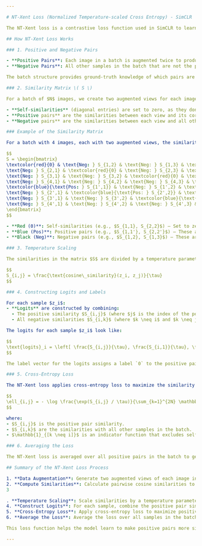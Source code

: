 ```yaml
---

# NT-Xent Loss (Normalized Temperature-scaled Cross Entropy) - SimCLR

The NT-Xent loss is a contrastive loss function used in SimCLR to learn visual representations by maximizing agreement between positive pairs (two augmented views of the same image) while minimizing similarity with negative pairs (views from different images). This self-supervised learning objective encourages the model to learn meaningful representations without needing labeled data.

## How NT-Xent Loss Works

### 1. Positive and Negative Pairs

- **Positive Pairs**: Each image in a batch is augmented twice to produce two views, which are considered a positive pair. For example, given an original image $x_1$, two augmented versions $x_1$ and $x_1'$ form a positive pair.
- **Negative Pairs**: All other samples in the batch that are not the positive pair are treated as negative examples. For instance, for $x_1$, the negative pairs are all other augmented views in the batch: $x_2, x_2', x_3, x_3'$, etc.

The batch structure provides ground-truth knowledge of which pairs are positive, so positive pairs are predefined and don’t rely on similarity scores.

### 2. Similarity Matrix \( S \)

For a batch of $N$ images, we create two augmented views for each image, resulting in $2N$ samples in the batch. We then compute pairwise cosine similarities between each pair of samples, yielding a $2N \times 2N$ similarity matrix $S$, where each entry $S_{i,j}$ represents the cosine similarity between embeddings $z_i$ and $z_j$.

- **Self-similarities** (diagonal entries) are set to zero, as they don’t provide useful information.
- **Positive pairs** are the similarities between each view and its corresponding augmented view.
- **Negative pairs** are the similarities between each view and all other unrelated views.

### Example of the Similarity Matrix

For a batch with 4 images, each with two augmented views, the similarity matrix $S$ could look like this:

$$
S = \begin{bmatrix}
\textcolor{red}{0} & \text{Neg: } S_{1,2} & \text{Neg: } S_{1,3} & \text{Neg: } S_{1,4} & \textcolor{blue}{\text{Pos: } S_{1,1'}} & \text{Neg: } S_{1,2'} & \text{Neg: } S_{1,3'} & \text{Neg: } S_{1,4'} \\
\text{Neg: } S_{2,1} & \textcolor{red}{0} & \text{Neg: } S_{2,3} & \text{Neg: } S_{2,4} & \text{Neg: } S_{2,1'} & \textcolor{blue}{\text{Pos: } S_{2,2'}} & \text{Neg: } S_{2,3'} & \text{Neg: } S_{2,4'} \\
\text{Neg: } S_{3,1} & \text{Neg: } S_{3,2} & \textcolor{red}{0} & \text{Neg: } S_{3,4} & \text{Neg: } S_{3,1'} & \text{Neg: } S_{3,2'} & \textcolor{blue}{\text{Pos: } S_{3,3'}} & \text{Neg: } S_{3,4'} \\
\text{Neg: } S_{4,1} & \text{Neg: } S_{4,2} & \text{Neg: } S_{4,3} & \textcolor{red}{0} & \text{Neg: } S_{4,1'} & \text{Neg: } S_{4,2'} & \text{Neg: } S_{4,3'} & \textcolor{blue}{\text{Pos: } S_{4,4'}} \\
\textcolor{blue}{\text{Pos: } S_{1',1}} & \text{Neg: } S_{1',2} & \text{Neg: } S_{1',3} & \text{Neg: } S_{1',4} & \textcolor{red}{0} & \text{Neg: } S_{1',2'} & \text{Neg: } S_{1',3'} & \text{Neg: } S_{1',4'} \\
\text{Neg: } S_{2',1} & \textcolor{blue}{\text{Pos: } S_{2',2}} & \text{Neg: } S_{2',3} & \text{Neg: } S_{2',4} & \text{Neg: } S_{2',1'} & \textcolor{red}{0} & \text{Neg: } S_{2',3'} & \text{Neg: } S_{2',4'} \\
\text{Neg: } S_{3',1} & \text{Neg: } S_{3',2} & \textcolor{blue}{\text{Pos: } S_{3',3}} & \text{Neg: } S_{3',4} & \text{Neg: } S_{3',1'} & \text{Neg: } S_{3',2'} & \textcolor{red}{0} & \text{Neg: } S_{3',4'} \\
\text{Neg: } S_{4',1} & \text{Neg: } S_{4',2} & \text{Neg: } S_{4',3} & \textcolor{blue}{\text{Pos: } S_{4',4}} & \text{Neg: } S_{4',1'} & \text{Neg: } S_{4',2'} & \text{Neg: } S_{4',3'} & \textcolor{red}{0} \\
\end{bmatrix}
$$

- **Red (0)**: Self-similarities (e.g., $S_{1,1}, S_{2,2}$) — Set to zero as they are not useful for contrastive learning.
- **Blue (Pos)**: Positive pairs (e.g., $S_{1,1'}, S_{2,2'}$) — These are the pairs that the loss function will maximize.
- **Black (Neg)**: Negative pairs (e.g., $S_{1,2}, S_{1,3}$) — These are pairs with different images, which the loss function will minimize.

### 3. Temperature Scaling

The similarities in the matrix $S$ are divided by a temperature parameter $\tau$, which sharpens or softens the contrastive learning objective. Lower temperatures make the model more sensitive to small differences in similarity.

$$
S_{i,j} = \frac{\text{cosine\_similarity}(z_i, z_j)}{\tau}
$$

### 4. Constructing Logits and Labels

For each sample $z_i$:
- **Logits** are constructed by combining:
  - The positive similarity $S_{i,j}$ (where $j$ is the index of the positive pair).
  - All negative similarities $S_{i,k}$ (where $k \neq i$ and $k \neq j$) in that row.

The logits for each sample $z_i$ look like:

$$
\text{logits}_i = \left[ \frac{S_{i,j}}{\tau}, \frac{S_{i,1}}{\tau}, \frac{S_{i,2}}{\tau}, \dots, \frac{S_{i,2N}}{\tau} \right]
$$

The label vector for the logits assigns a label `0` to the positive pair (target) and `1` for all negatives.

### 5. Cross-Entropy Loss

The NT-Xent loss applies cross-entropy loss to maximize the similarity between positive pairs and minimize the similarity between negative pairs. The formula for the NT-Xent loss for a positive pair $(i, j)$ is:

$$
\ell_{i,j} = - \log \frac{\exp(S_{i,j} / \tau)}{\sum_{k=1}^{2N} \mathbb{1}_{[k \neq i]} \exp(S_{i,k} / \tau)}
$$

where:
- $S_{i,j}$ is the positive pair similarity.
- $S_{i,k}$ are the similarities with all other samples in the batch.
- $\mathbb{1}_{[k \neq i]}$ is an indicator function that excludes self-similarities.

### 6. Averaging the Loss

The NT-Xent loss is averaged over all positive pairs in the batch to get the final loss, which is then used to update the model parameters.

## Summary of the NT-Xent Loss Process

1. **Data Augmentation**: Generate two augmented views of each image in the batch to create positive pairs.
2. **Compute Similarities**: Calculate pairwise cosine similarities to form the similarity matrix $S$.
3

. **Temperature Scaling**: Scale similarities by a temperature parameter $\tau$.
4. **Construct Logits**: For each sample, combine the positive pair similarity with all negative similarities.
5. **Cross-Entropy Loss**: Apply cross-entropy loss to maximize positive similarities and minimize negative similarities.
6. **Average the Loss**: Average the loss over all samples in the batch to obtain the final NT-Xent loss.

This loss function helps the model learn to make positive pairs more similar than any negative pairs in the batch, effectively learning useful representations for downstream tasks.

---
```


